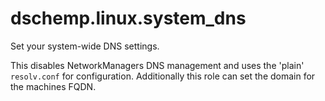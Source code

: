 dschemp.linux.system_dns
=========

Set your system-wide DNS settings.

This disables NetworkManagers DNS management and uses the 'plain' `resolv.conf` for configuration.
Additionally this role can set the domain for the machines FQDN.
